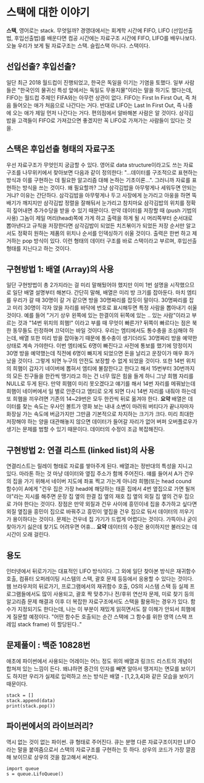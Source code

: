 # 스택에 대한 이야기

**스택**, 영어로는 stack. 무엇일까? 경영대에서는 회계학 시간에 FIFO, LIFO (선입선출법, 후입선출법)를 배운다면 컴공 시간에는 자료구조 시간에 FIFO, LIFO를 배우나보다. 오늘 우리가 보게 될 자료구조는 스택. 슬립스택 아니다. 스택이다.

## 선입선출? 후입선출?
 일단 최근 2018 월드컵이 진행되었고, 한국은 독일을 이기는 기염을 토했다. 일부 사람들은 "한국인의 물귀신 특성 앞에서는 독일도 무용지물"이라는 말을 하기도 했다는데, FIFO는 월드컵 주체인 FIFA와는 아무런 상관이 없다. FIFO는 First In First Out, 즉 처음 들어오는 애가 처음으로 나간다는 거다. 반대로 LIFO는 Last In First Out, 즉 나중에 오는 애가 제일 먼저 나간다는 거다. 편의점에서 알바해본 사람은 알 것이다. 삼각김밥을 고객들이 FIFO로 가져갔으면 좋겠지만 꼭 LIFO로 가져가는 사람들이 있다는 것을.

## 스택은 후입선출 형태의 자료구조
우선 자료구조가 무엇인지 궁금할 수 있다. 영어로 data structure이라고도 쓰는 자료구조를 나무위키에서 찾아보면 다음과 같이 정의한다: "...데이터를 구조적으로 표현하는 방식과 이를 구현하는 데 필요한 알고리즘 대해 논하는 기초이론...". 그러니까 자료를 표현하는 방식을 쓰는 것이다. 왜 필요할까? 그냥 삼각김밥을 아무렇게나 세워두면 안되는거냐? 이유는 간단하다. 삼각김밥을 아무렇게나 두고 사장에게 눈가리고 아웅을 하면 뚝배기가 깨지지만 삼각김밥 정렬을 잘해둬서 눈가리고 참치마요 삼각김밥의 위치를 정확히 짚어내면 추가수당을 받을 수 있기 때문이다.
만약 데이터를 저장할 때 (push 기법의 사용) 그놈이 제일 머리(head)쪽에 가게 하고 출력을 하게 될 시 머리쪽부터 순서대로 뽑아낸다고 규칙을 저장한다면 삼각김밥이 되었든 치즈볶이가 되었든 저장 순서만 알고서도 정확히 원하는 제품의 위치나 순서를 인덱싱하기 쉬울 것이다. 출력은 한번 하고 제거하는 pop 방식이 있다.
이런 형태의 데이터 구조를 바로 스택이라고 부르며, 후입선출 형태를 지닌다고 하는 것이다.

## 구현방법 1: 배열 (Array)의 사용
일단 구현방법이 총 2가지라는 걸 미리 말해뒀어야 했지만 이미 1번 설명을 시작했으므로 일단 배열 설명부터 해본다.
간단히 말해, 배열은 미리 방 크기를 잡아둔다. 마치 엠티를 우리가 갈 때 30명이 갈 거 같으면 방을 30명짜리를 잡듯이 말이다. 30명짜리를 잡고 미리 30명이 각자 앉을 자리를 바닥에 번호로 표시해두면 특정 사람을 뽑아내기 쉬울 것이다. 예를 들어 "거기 상우 왼쪽에 있는 한결이의 뒤쪽에 있는 .. 있는 사람"이라고 부르는 것과 "14번 위치의 희햄!" 이라고 부를 때 무엇이 빠른가? 뒤쪽이 빠르다는 점은 북한 동무들도 린정하며 끄덕이는 바일 것이다.
우리는 엠티에서도 통수충을 조심해야 하는데, 배열 또한 미리 방을 잡아놓기 때문에 통수충이 생기더라도 30명짜리 방을 예약한 상태로 계속 가야한다. 이번 엠티에도 6명이 빠진다고 사전에 통보를 했기에 망정이지 30명 방을 예약했는데 직전에 6명이 빠지게 되었으면 돈을 날리고 운장이가 매우 화가 났을 것이다. 그렇게 되면 누구의 안전도 보장할 수 없게 되었을 것이다.
또한 14번 위치의 희햄이 갑자기 네이버에 뽑혀서 엠티에 불참한다고 한다고 해서 15번부터 30번까지의 모든 친구들을 한칸씩 땡기라고 하는 건 너무 많은 힘을 들게 하니 그냥 희햄 자리를 NULL로 두게 된다. 만약 희햄이 미리 못오겠다고 얘기를 해서 14번 자리를 메꿔놨는데 희햄이 네이버에서 일 별로 안준다고 엠티로 오게 되면 다시 14번 자리를 내줘야 하는데 또 희햄을 끼우려면 기존의 14~29번은 모두 한칸씩 뒤로 옮겨야 한다. 
**요약** 배열은 데이터를 찾는 속도는 우사인 볼트가 영화 보는 내내 소변이 마려워 버티다가 끝나자마자 화장실 가는 속도에 버금가지만 그만큼 기본적으로 차지하는 크기가 크다. 미리 최대한 저장해야 하는 양을 대관해놓지 않으면 데이터가 들어갈 자리가 없어 버퍼 오버플로우가 생기는 문제를 범할 수 있기 때문이다. 데이터의 수정이 조금 복잡해진다.
## 구현방법 2: 연결 리스트 (linked list)의 사용

연결리스트는 릴레이 형태로 자료를 쌓아주게 된다. 배열과는 정반대의 특성을 지니고 있다. 마라톤 하는 것 마냥 데이터와 옆집 주소가 함께 주어진다. 얘를 들어서 A가 건우의 집을 가기 위해서 네이버 지도에 좌표 찍고 가는게 아니라 희햄(또는 head cound 함수)이 A에게 "건우 집은 가장 head에 해당하는 태훈 집에서 4번 옆집으로 가면 될꺼야"라는 지시를 해주면 운장 집 옆의 한결 집 옆의 재호 집 옆의 외질 집 옆의 건우 집으로 가야 한다는 것이다. 장점은 만약 외질과 건우 사이에 흥민이네 집을 추가하고 싶다면 외질 옆집을 흥민이 집으로 바꿔주고 흥민이 옆집을 건우 집으로 둬서 데이터의 끼우기가 용이하다는 것이다. 문제는 건우네 집 가기가 드럽게 어렵다는 것이다. 가뜩이나 굳이 찾아가기 싫은데 찾기도 어려우면 어휴...
**요약** 데이터의 수정은 용이하지만 불러오는 데 시간이 오래 걸린다.

## 용도
인터넷에서 뒤로가기는 대표적인 LIFO 방식이다. 그 외에 일단 찾아본 방식은 재귀함수 호출, 컴퓨터 오퍼레이팅 시스템의 스택, 괄호 문제 등등에서 응용할 수 있다는 것이다. 
웹 브라우저의 뒤로가기, 프로그램에서의 재귀함수 호출, OS의 시스템 스택 등 실제 프로그램들에서도 많이 사용되고, 괄호 짝 맞추기나 전/후위 연산자 문제, 미로 찾기 등의 알고리즘 문제 해결과 이후 더 복잡한 자료구조에서도 스택을 활용하는 경우가 있다.
함수가 지정되기도 한다는데, 나는 이 부분이 재밌게 읽히면서도 잘 이해가 안되서 희햄에게 질문할 예정이다.
"어떤 함수든 호출되는 순간 스택에 그 함수를 위한 영역 (스택 프레임 stack frame) 이 할당된다.."

## 문제풀이 : 백준 10828번
애초에 파이썬에서 사용되는 어레이는 어느 정도 위의 배열과 링크드 리스트의 개념이 합쳐져 있는 느낌이 든다. 왜냐하면 중간의 인자를 빼면 알아서 땡겨지는 면모를 보이기도 하지만 우리가 실제로 입력하고 쓰는 방식은 배열 - [1,2,3,4]와 같은 모습을 보이기 때문이다.

    stack = []
    stack.append(data)
    print(stack.pop())


## 파이썬에서의 라이브러리?
역시 없는 것이 없는 파이썬. 큐 형태로 주어진다. 큐는 분명 다른 자료구조이지만 LIFO라는 말을 붙여줌으로서 스택의 자료구조를 구현하는 듯 하다.
상우의 코드가 가장 깔끔해 보이므로 상우의 것을 참고해서 써본다.

    import queue
    s = queue.LifoQueue()
